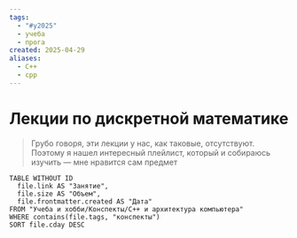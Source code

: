 ```yaml
---
tags:
  - "#y2025"
  - учеба
  - прога
created: 2025-04-29
aliases:
  - С++
  - cpp
---
```

# Лекции по дискретной математике
> Грубо говоря, эти лекции у нас, как таковые, отсутствуют. Поэтому я нашел интересный плейлист, который и собираюсь изучить — мне нравится сам предмет

```dataview
TABLE WITHOUT ID
  file.link AS "Занятие",
  file.size AS "Объем",
  file.frontmatter.created AS "Дата"
FROM "Учеба и хобби/Конспекты/C++ и архитектура компьютера"
WHERE contains(file.tags, "конспекты")
SORT file.cday DESC
```